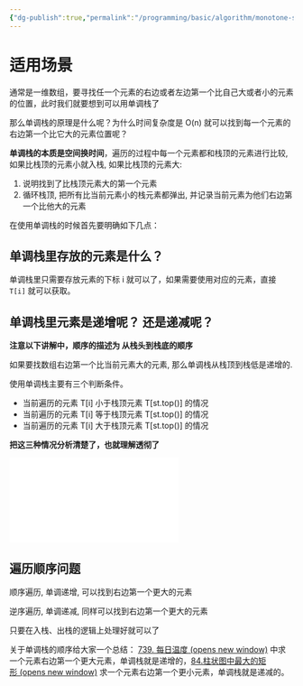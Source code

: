 ```yaml
---
{"dg-publish":true,"permalink":"/programming/basic/algorithm/monotone-satck/"}
---
```



# 适用场景

通常是一维数组，要寻找任一个元素的右边或者左边第一个比自己大或者小的元素的位置，此时我们就要想到可以用单调栈了

那么单调栈的原理是什么呢？为什么时间复杂度是 O(n) 就可以找到每一个元素的右边第一个比它大的元素位置呢？

**单调栈的本质是空间换时间**，遍历的过程中每一个元素都和栈顶的元素进行比较, 如果比栈顶的元素小就入栈, 如果比栈顶的元素大:

1. 说明找到了比栈顶元素大的第一个元素
2. 循环栈顶, 把所有比当前元素小的栈元素都弹出, 并记录当前元素为他们右边第一个比他大的元素

在使用单调栈的时候首先要明确如下几点：

## 单调栈里存放的元素是什么？

单调栈里只需要存放元素的下标 i 就可以了，如果需要使用对应的元素，直接 `T[i]` 就可以获取。

## 单调栈里元素是递增呢？ 还是递减呢？

**注意以下讲解中，顺序的描述为 从栈头到栈底的顺序**

如果要找数组右边第一个比当前元素大的元素, 那么单调栈从栈顶到栈低是递增的.

使用单调栈主要有三个判断条件。

- 当前遍历的元素 T[i] 小于栈顶元素 T[st.top()] 的情况
- 当前遍历的元素 T[i] 等于栈顶元素 T[st.top()] 的情况
- 当前遍历的元素 T[i] 大于栈顶元素 T[st.top()] 的情况

**把这三种情况分析清楚了，也就理解透彻了**

![739. 每日温度](../leetcode/739.%20每日温度.md)

## 遍历顺序问题

顺序遍历, 单调递增, 可以找到右边第一个更大的元素

逆序遍历, 单调递减, 同样可以找到右边第一个更大的元素

只要在入栈、出栈的逻辑上处理好就可以了

关于单调栈的顺序给大家一个总结： [739. 每日温度 (opens new window)](https://programmercarl.com/0739.%E6%AF%8F%E6%97%A5%E6%B8%A9%E5%BA%A6.html) 中求一个元素右边第一个更大元素，单调栈就是递增的，[84.柱状图中最大的矩形 (opens new window)](https://programmercarl.com/0084.%E6%9F%B1%E7%8A%B6%E5%9B%BE%E4%B8%AD%E6%9C%80%E5%A4%A7%E7%9A%84%E7%9F%A9%E5%BD%A2.html) 求一个元素右边第一个更小元素，单调栈就是递减的。
